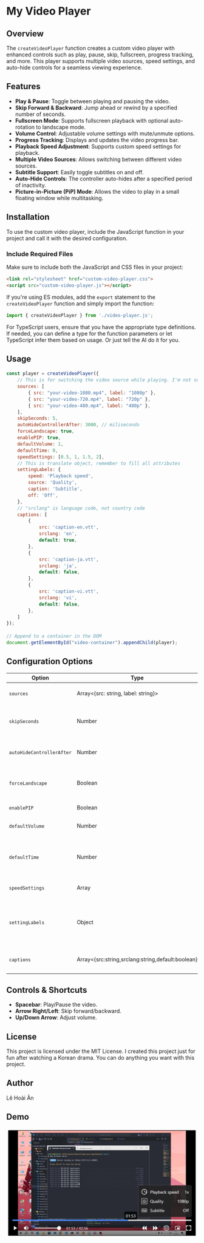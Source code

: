 # My Video Player

## Overview

The `createVideoPlayer` function creates a custom video player with enhanced controls such as play, pause, skip, fullscreen, progress tracking, and more. This player supports multiple video sources, speed settings, and auto-hide controls for a seamless viewing experience.

## Features

- **Play & Pause**: Toggle between playing and pausing the video.
- **Skip Forward & Backward**: Jump ahead or rewind by a specified number of seconds.
- **Fullscreen Mode**: Supports fullscreen playback with optional auto-rotation to landscape mode.
- **Volume Control**: Adjustable volume settings with mute/unmute options.
- **Progress Tracking**: Displays and updates the video progress bar.
- **Playback Speed Adjustment**: Supports custom speed settings for playback.
- **Multiple Video Sources**: Allows switching between different video sources.
- **Subtitle Support**: Easily toggle subtitles on and off.
- **Auto-Hide Controls**: The controller auto-hides after a specified period of inactivity.
- **Picture-in-Picture (PiP) Mode**: Allows the video to play in a small floating window while multitasking.

## Installation

To use the custom video player, include the JavaScript function in your project and call it with the desired configuration.

### Include Required Files

Make sure to include both the JavaScript and CSS files in your project:

```html
<link rel="stylesheet" href="custom-video-player.css">
<script src="custom-video-player.js"></script>
```

If you're using ES modules, add the `export` statement to the `createVideoPlayer` function and simply import the function:

```js
import { createVideoPlayer } from './video-player.js';
```

For TypeScript users, ensure that you have the appropriate type definitions. If needed, you can define a type for the function parameters or let TypeScript infer them based on usage. Or just tell the AI do it for you.

## Usage

```js
const player = createVideoPlayer({
    // This is for switching the video source while playing. I'm not sure if it will cause errors under a slow internet connection.
    sources: [
        { src: "your-video-1080.mp4", label: "1080p" },
        { src: "your-video-720.mp4", label: "720p" },
        { src: "your-video-480.mp4", label: "480p" },
    ],
    skipSeconds: 5,
    autoHideControllerAfter: 3000, // miliseconds
    forceLandscape: true,
    enablePIP: true,
    defaultVolume: 1,
    defaultTime: 0,
    speedSettings: [0.5, 1, 1.5, 2],
    // This is translate object, remember to fill all attributes
    settingLabels: {
        speed: 'Playback speed',
        source: 'Quality',
        caption: 'Subtitle',
        off: 'Off',
    },
    // "srclang" is language code, not country code
    captions: [
        {
            src: 'caption-en.vtt',
            srclang: 'en',
            default: true,
        },
        {
            src: 'caption-ja.vtt',
            srclang: 'ja',
            default: false,
        },
        {
            src: 'caption-vi.vtt',
            srclang: 'vi',
            default: false,
        },
    ]
});

// Append to a container in the DOM
document.getElementById("video-container").appendChild(player);
```

## Configuration Options

| Option | Type | Default | Description |
|--------|------|---------|-------------|
| `sources` | Array<{src: string, label: string}> | Required | Video sources with labels. |
| `skipSeconds` | Number | `5` | Number of seconds to skip forward or backward. |
| `autoHideControllerAfter` | Number | `3000` | Time (ms) before the controls auto-hide. |
| `forceLandscape` | Boolean | `true` | Auto-rotate to landscape mode in fullscreen. |
| `enablePIP` | Boolean | `true` | Show PIP button. |
| `defaultVolume` | Number | 1 | Default video volume. |
| `defaultTime` | Number | 1 | Default video current time of video. (second) |
| `speedSettings` | Array<Number> | `[0.5, 1, 1.5, 2]` | Available speed options. |
| `settingLabels` | Object | `{ source: "Source", speed: "Speed", subtitle: "Subtitles" }` | Custom labels for settings. |
| `captions` | Array<{src:string,srclang:string,default:boolean} | Required | Captions /subtitles in *.vtt format. |

## Controls & Shortcuts

- **Spacebar**: Play/Pause the video.
- **Arrow Right/Left**: Skip forward/backward.
- **Up/Down Arrow**: Adjust volume.

## License

This project is licensed under the MIT License.
I created this project just for fun after watching a Korean drama. You can do anything you want with this project.

## Author

Lê Hoài Ân

## Demo

![video player demo](./video-player-demo.jpg)